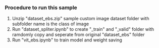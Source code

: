 ### Procedure to run this sample <br/>
1. Unzip "dataset_ebs.zip" sample custom image dataset folder with subfolder name is the class of image <br/>
2. Run "dataset_spliter.ipynb" to create "_train" and "_valid" folder with ramdomly copy and seperate from original "dataset_ebs" folder<br/>
3. Run "vit_ebs.ipynb" to train model and weight saving <br/>
